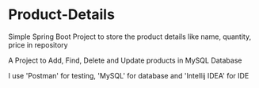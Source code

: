 # Product-Details
Simple Spring Boot Project to store the product details like name, quantity, price in repository

A Project to Add, Find, Delete and Update products in MySQL Database

I use 'Postman' for testing, 'MySQL' for database and 'Intellij IDEA' for IDE
